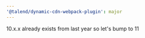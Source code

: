 ```yaml
---
'@talend/dynamic-cdn-webpack-plugin': major
---
```


10.x.x already exists from last year so let's bump to 11
